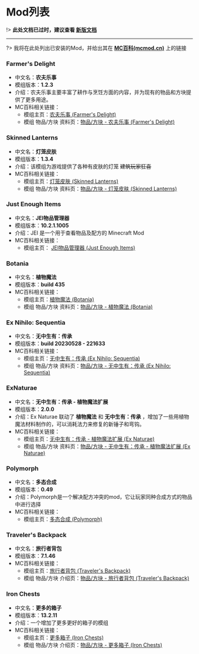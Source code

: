 # Mod列表

!> **此处文档已过时，建议查看 [新版文档](/)**

***

?> 我将在此处列出已安装的Mod，并给出其在 **[MC百科(mcmod.cn)](https://www.mcmod.cn/)** 上的链接

### **Farmer's Delight**

- 中文名：**农夫乐事**
- 模组版本：**1.2.3**
- 介绍：农夫乐事主要丰富了耕作与烹饪方面的内容，并为现有的物品和方块提供了更多用途。
- MC百科相关链接：
  - 模组主页：[农夫乐事 (Farmer's Delight)](https://www.mcmod.cn/class/2820.html)
  - 模组 物品/方块 资料页：[物品/方块 - 农夫乐事 (Farmer's Delight)](https://www.mcmod.cn/item/list/2820-1.html)

### **Skinned Lanterns**

- 中文名：**灯笼皮肤**
- 模组版本：**1.3.4**
- 介绍：该模组为游戏提供了各种有皮肤的灯笼 ~~建筑玩家狂喜~~
- MC百科相关链接：
  -  模组主页：[灯笼皮肤 (Skinned Lanterns)](https://www.mcmod.cn/class/4666.html)
  - 模组 物品/方块 资料页：[物品/方块 - 灯笼皮肤 (Skinned Lanterns)](https://www.mcmod.cn/item/list/4666-1.html)

### **Just Enough Items**

- 中文名：**JEI物品管理器**
- 模组版本：**10.2.1.1005**
- 介绍：JEI 是一个用于查看物品及配方的 Minecraft Mod
- MC百科相关链接：
  - 模组主页： [JEI物品管理器 (Just Enough Items)](https://www.mcmod.cn/class/459.html)

### **Botania**

- 中文名：**植物魔法**
- 模组版本：**build 435**
- MC百科相关链接：
  - 模组主页：[植物魔法 (Botania)](https://www.mcmod.cn/class/332.html)
  - 模组 物品/方块 资料页：[物品/方块 - 植物魔法 (Botania)](https://www.mcmod.cn/item/list/332-1.html)


### **Ex Nihilo: Sequentia**

- 中文名：**无中生有：传承**
- 模组版本：**build 20230528 - 221633**
- MC百科相关链接：
  - 模组主页：[无中生有：传承 (Ex Nihilo: Sequentia)](https://www.mcmod.cn/class/2881.html)
  - 模组 物品/方块 资料页：[物品/方块 - 无中生有：传承 (Ex Nihilo: Sequentia)](https://www.mcmod.cn/item/list/2881-1.html)

### **ExNaturae**

- 中文名：**无中生有：传承 - 植物魔法扩展**
- 模组版本：**2.0.0**
- 介绍：Ex Naturae 联动了 **植物魔法** 和 **无中生有：传承** ，增加了一些用植物魔法材料制作的，可以消耗法力来修复的新锤子和弯钩。
- MC百科相关链接：
  - 模组主页：[无中生有：传承 - 植物魔法扩展 (Ex Naturae)](https://www.mcmod.cn/class/3977.html)
  - 模组 物品/方块 资料页：[物品/方块 - 无中生有：传承 - 植物魔法扩展 (Ex Naturae)](https://www.mcmod.cn/item/list/3977-1.html)

### **Polymorph**

- 中文名：**多态合成**
- 模组版本：**0.49**
- 介绍：Polymorph是一个解决配方冲突的mod，它让玩家同种合成方式的物品中进行选择
- MC百科相关链接：
  - 模组主页：[多态合成 (Polymorph)](https://www.mcmod.cn/class/2895.html)

### **Traveler's Backpack**

- 中文名：**旅行者背包**
- 模组版本：**7.1.46**
- MC百科相关链接：
  - 模组主页：[旅行者背包 (Traveler's Backpack)](https://www.mcmod.cn/class/1732.html)
  - 模组 物品/方块 介绍页：[物品/方块 - 旅行者背包 (Traveler's Backpack)](https://www.mcmod.cn/item/list/1732-1.html)

### **Iron Chests**

- 中文名：**更多的箱子**
- 模组版本：**13.2.11**
- 介绍：一个增加了更多更好的箱子的模组
- MC百科相关链接：
  - 模组主页：[更多箱子 (Iron Chests)](https://www.mcmod.cn/class/20.html)
  - 模组 物品/方块 介绍页：[物品/方块 - 更多箱子 (Iron Chests)](https://www.mcmod.cn/item/list/20-1.html)

